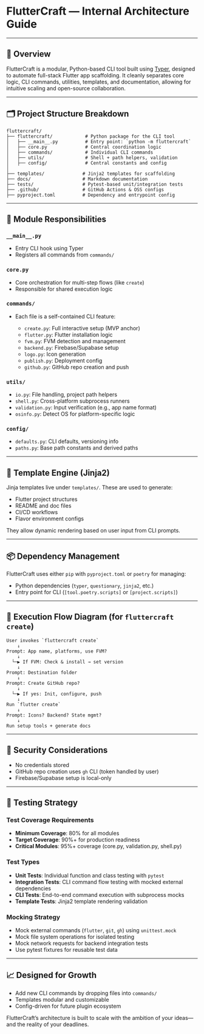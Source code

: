 # FlutterCraft — Internal Architecture Guide

---

## 🧠 Overview

FlutterCraft is a modular, Python-based CLI tool built using [Typer](https://typer.tiangolo.com/), designed to automate full-stack Flutter app scaffolding. It cleanly separates core logic, CLI commands, utilities, templates, and documentation, allowing for intuitive scaling and open-source collaboration.

---

## 🗂️ Project Structure Breakdown

```
fluttercraft/
├── fluttercraft/            # Python package for the CLI tool
│   ├── __main__.py          # Entry point: `python -m fluttercraft`
│   ├── core.py              # Central coordination logic
│   ├── commands/            # Individual CLI commands
│   ├── utils/               # Shell + path helpers, validation
│   ├── config/              # Central constants and config
│
├── templates/              # Jinja2 templates for scaffolding
├── docs/                   # Markdown documentation
├── tests/                  # Pytest-based unit/integration tests
├── .github/                # GitHub Actions & OSS configs
├── pyproject.toml          # Dependency and entrypoint config
```

---

## 🔌 Module Responsibilities

### `__main__.py`

* Entry CLI hook using Typer
* Registers all commands from `commands/`

### `core.py`

* Core orchestration for multi-step flows (like `create`)
* Responsible for shared execution logic

### `commands/`

* Each file is a self-contained CLI feature:

  * `create.py`: Full interactive setup (MVP anchor)
  * `flutter.py`: Flutter installation logic
  * `fvm.py`: FVM detection and management
  * `backend.py`: Firebase/Supabase setup
  * `logo.py`: Icon generation
  * `publish.py`: Deployment config
  * `github.py`: GitHub repo creation and push

### `utils/`

* `io.py`: File handling, project path helpers
* `shell.py`: Cross-platform subprocess runners
* `validation.py`: Input verification (e.g., app name format)
* `osinfo.py`: Detect OS for platform-specific logic

### `config/`

* `defaults.py`: CLI defaults, versioning info
* `paths.py`: Base path constants and derived paths

---

## 🧩 Template Engine (Jinja2)

Jinja templates live under `templates/`. These are used to generate:

* Flutter project structures
* README and doc files
* CI/CD workflows
* Flavor environment configs

They allow dynamic rendering based on user input from CLI prompts.

---

## 📦 Dependency Management

FlutterCraft uses either `pip` with `pyproject.toml` or `poetry` for managing:

* Python dependencies (`typer`, `questionary`, `jinja2`, etc.)
* Entry point for CLI (`[tool.poetry.scripts]` or `[project.scripts]`)

---

## 🔄 Execution Flow Diagram (for `fluttercraft create`)

```text
User invokes `fluttercraft create`
    ↓
Prompt: App name, platforms, use FVM?
    ↓
  └─▶ If FVM: Check & install → set version
    ↓
Prompt: Destination folder
    ↓
Prompt: Create GitHub repo?
    ↓
  └─▶ If yes: Init, configure, push
    ↓
Run `flutter create`
    ↓
Prompt: Icons? Backend? State mgmt?
    ↓
Run setup tools + generate docs
```

---

## 🔐 Security Considerations

* No credentials stored
* GitHub repo creation uses `gh` CLI (token handled by user)
* Firebase/Supabase setup is local-only

---

## 🧪 Testing Strategy

### Test Coverage Requirements
* **Minimum Coverage**: 80% for all modules
* **Target Coverage**: 90%+ for production readiness
* **Critical Modules**: 95%+ coverage (core.py, validation.py, shell.py)

### Test Types
* **Unit Tests**: Individual function and class testing with `pytest`
* **Integration Tests**: CLI command flow testing with mocked external dependencies
* **CLI Tests**: End-to-end command execution with subprocess mocks
* **Template Tests**: Jinja2 template rendering validation

### Mocking Strategy
* Mock external commands (`flutter`, `git`, `gh`) using `unittest.mock`
* Mock file system operations for isolated testing
* Mock network requests for backend integration tests
* Use pytest fixtures for reusable test data

---

## 📈 Designed for Growth

* Add new CLI commands by dropping files into `commands/`
* Templates modular and customizable
* Config-driven for future plugin ecosystem

FlutterCraft’s architecture is built to scale with the ambition of your ideas—and the reality of your deadlines.
